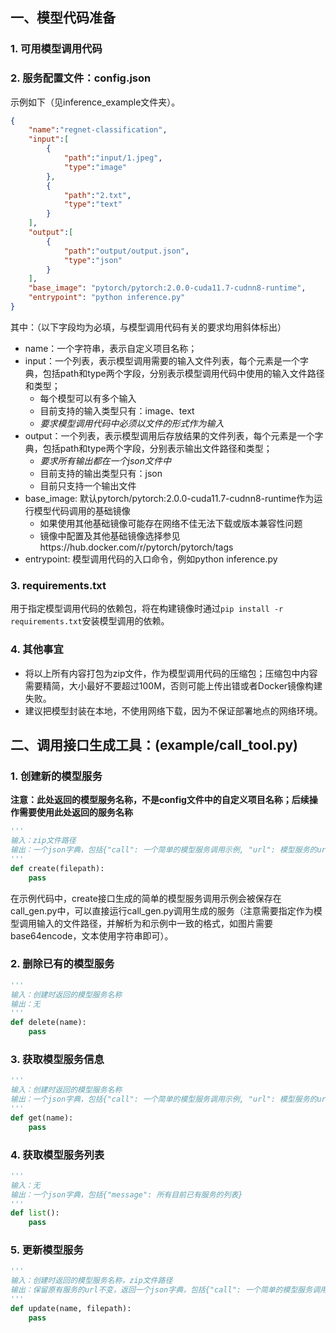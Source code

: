 
## 一、模型代码准备

### 1. 可用模型调用代码

### 2. 服务配置文件：config.json

示例如下（见inference_example文件夹）。
```json
{
    "name":"regnet-classification",
    "input":[
        {
            "path":"input/1.jpeg",
            "type":"image"
        },
        {
            "path":"2.txt",
            "type":"text"
        }
    ],
    "output":[
        {
            "path":"output/output.json",
            "type":"json"
        }
    ],
    "base_image": "pytorch/pytorch:2.0.0-cuda11.7-cudnn8-runtime",
    "entrypoint": "python inference.py"
}
```

其中：（以下字段均为必填，与模型调用代码有关的要求均用斜体标出）
- name：一个字符串，表示自定义项目名称；
- input：一个列表，表示模型调用需要的输入文件列表，每个元素是一个字典，包括path和type两个字段，分别表示模型调用代码中使用的输入文件路径和类型；
    - 每个模型可以有多个输入
    - 目前支持的输入类型只有：image、text
    - *要求模型调用代码中必须以文件的形式作为输入*
- output：一个列表，表示模型调用后存放结果的文件列表，每个元素是一个字典，包括path和type两个字段，分别表示输出文件路径和类型；
    - *要求所有输出都在一个json文件中*
    - 目前支持的输出类型只有：json
    - 目前只支持一个输出文件
- base_image: 默认pytorch/pytorch:2.0.0-cuda11.7-cudnn8-runtime作为运行模型代码调用的基础镜像
    - 如果使用其他基础镜像可能存在网络不佳无法下载或版本兼容性问题
    - 镜像中配置及其他基础镜像选择参见https://hub.docker.com/r/pytorch/pytorch/tags
- entrypoint: 模型调用代码的入口命令，例如python inference.py

### 3. requirements.txt
用于指定模型调用代码的依赖包，将在构建镜像时通过```pip install -r requirements.txt```安装模型调用的依赖。

### 4. 其他事宜

- 将以上所有内容打包为zip文件，作为模型调用代码的压缩包；压缩包中内容需要精简，大小最好不要超过100M，否则可能上传出错或者Docker镜像构建失败。
- 建议把模型封装在本地，不使用网络下载，因为不保证部署地点的网络环境。

## 二、调用接口生成工具：(example/call_tool.py)

### 1. 创建新的模型服务

**注意：此处返回的模型服务名称，不是config文件中的自定义项目名称；后续操作需要使用此处返回的服务名称**

```python
'''
输入：zip文件路径
输出：一个json字典，包括{"call": 一个简单的模型服务调用示例, "url": 模型服务的url, "name": 模型服务的名称}
'''
def create(filepath):
    pass
```

在示例代码中，create接口生成的简单的模型服务调用示例会被保存在call_gen.py中，可以直接运行call_gen.py调用生成的服务（注意需要指定作为模型调用输入的文件路径，并解析为和示例中一致的格式，如图片需要base64encode，文本使用字符串即可）。

### 2. 删除已有的模型服务
    
```python
'''
输入：创建时返回的模型服务名称
输出：无
'''
def delete(name):
    pass
```

### 3. 获取模型服务信息

```python
'''
输入：创建时返回的模型服务名称
输出：一个json字典，包括{"call": 一个简单的模型服务调用示例, "url": 模型服务的url, "name": 模型服务的名称}
'''
def get(name):
    pass
```

### 4. 获取模型服务列表

```python
'''
输入：无
输出：一个json字典，包括{"message": 所有目前已有服务的列表}
'''
def list():
    pass
```

### 5. 更新模型服务
    
```python
'''
输入：创建时返回的模型服务名称，zip文件路径
输出：保留原有服务的url不变，返回一个json字典，包括{"call": 一个简单的模型服务调用示例, "url": 模型服务的url, "name": 模型服务的名称}
'''
def update(name, filepath):
    pass
```

